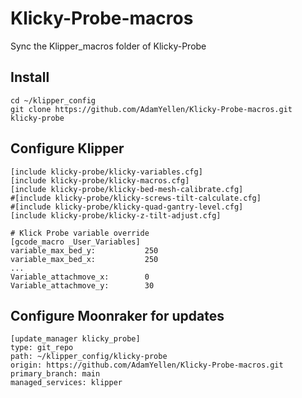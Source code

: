 # Klicky-Probe-macros
Sync the Klipper_macros folder of Klicky-Probe

## Install
```
cd ~/klipper_config
git clone https://github.com/AdamYellen/Klicky-Probe-macros.git klicky-probe
```

## Configure Klipper
```
[include klicky-probe/klicky-variables.cfg]
[include klicky-probe/klicky-macros.cfg]
[include klicky-probe/klicky-bed-mesh-calibrate.cfg]
#[include klicky-probe/klicky-screws-tilt-calculate.cfg]
#[include klicky-probe/klicky-quad-gantry-level.cfg]
[include klicky-probe/klicky-z-tilt-adjust.cfg]

# Klick Probe variable override
[gcode_macro _User_Variables]
variable_max_bed_y:           250
variable_max_bed_x:           250
...
Variable_attachmove_x:        0
Variable_attachmove_y:        30
```

## Configure Moonraker for updates
```
[update_manager klicky_probe]
type: git_repo
path: ~/klipper_config/klicky-probe
origin: https://github.com/AdamYellen/Klicky-Probe-macros.git
primary_branch: main
managed_services: klipper
```
